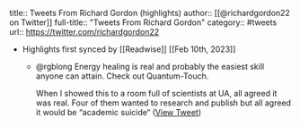 title:: Tweets From Richard Gordon (highlights)
author:: [[@richardgordon22 on Twitter]]
full-title:: "Tweets From Richard Gordon"
category:: #tweets
url:: https://twitter.com/richardgordon22

- Highlights first synced by [[Readwise]] [[Feb 10th, 2023]]
	- @rgblong Energy healing is real and probably the easiest skill anyone can attain. Check out Quantum-Touch.
	  
	  When I showed this to a room full of scientists at UA, all agreed it was real. Four of them wanted to research and publish but all agreed it would be “academic suicide“ ([View Tweet](https://twitter.com/richardgordon22/status/1623899726314602496))